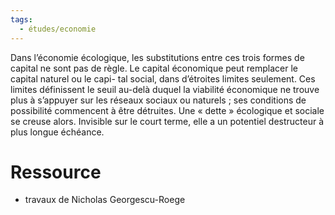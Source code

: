 ```yaml
---
tags:
  - études/economie
---
```



Dans l’économie écologique, les substitutions entre ces trois formes de capital ne sont pas de règle. Le capital économique peut remplacer le capital naturel ou le capi- tal social, dans d’étroites limites seulement. Ces limites définissent le seuil au-delà duquel la viabilité économique ne trouve plus à s’appuyer sur les réseaux sociaux ou naturels ; ses conditions de possibilité commencent à être détruites. Une « dette » écologique et sociale se creuse alors. Invisible sur le court terme, elle a un potentiel destructeur à plus longue échéance.


# Ressource
- travaux de Nicholas Georgescu-Roege